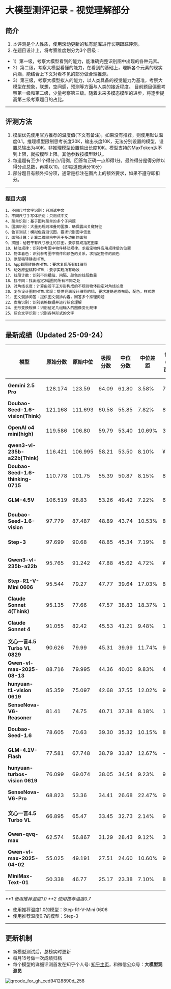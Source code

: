 # 大模型测评记录 - 视觉理解部分

## 简介
1. 本评测是个人性质，使用滚动更新的私有题库进行长期跟踪评测。
2. 在题目设计上，将考察维度划分为3个层级：
- 1）第一级，考察大模型看到的能力，能准确完整识别图中出现的各种元素。
- 2）第二级，考察大模型看懂的能力，在看到的基础上，理解各个元素的现实内涵，能结合上下文对看不见的部分做合理推测。
- 3）第三级，考察大模型拟人的能力，以人类具备的视觉能力为基准，考察大模型在想象，联想，空间感，预测等方面与人类的接近程度。
目前题目偏重考察第一级和第二级，少量考察第三级。随着未来多模态模型的进步，将逐步提高第三级考察题目的占比。

---

## 评测方法
1. 模型优先使用官方推荐的温度值(下文有备注)，如果没有推荐，则使用默认温度0.1。推理模型限制思考长度30K，输出长度10K，无法分别设置的模型，设置总输出为40K。非推理模型设置输出长度10K。模型支持的MaxToken达不到上限，就按模型上限。其他参数按模型默认。
2. 每道题有至少1个得分点/用例，回答每正确一点即得1分。最终得分是得分除以得分点总数，再乘以10。（即每道题满分10分）
3. 部分题目有额外扣分项，通常是标注在图片上的额外要求，如果不遵守即扣分。

---
### 题目大纲
```
1、不同尺寸文字识别：只测试中文
2、不同尺寸手写体识别：只测试中文
4、菜单识别：基于图片菜单的多个子问题
5、国旗识别：大量无规则堆叠的国旗，确保露出关键特征
6、色盲测试：模拟色盲测试图，要求识别图中信息
7、面积计算：计算二维网格中若干多边形的面积
9、拼图：给若干有尺寸标注的拼图，要求拼成指定图案
10、移动规律：识别参考图中物件移动规律，求指定物件应用规律后的位置
12、物体着色：识别参考图中物件和颜色的关系，求指定物件的颜色
13、原型稿转静态HTML
14、App截图转静态HTML：要求复现所有UI细节
15、动效原型稿转HTML：要求实现所有动效
17、线段计数：识别不同粗细、间隔、颜色的线段数量
18、找不同：找出给定2幅图的所有不同之处
19、对角线长度：计算由若干正方形构成的不规则物体指定对角线长度
20、复杂设计图的HTML实现：提供充满设计细节的稿，要求准确还原布局，配色，样式等
21、图文混排问答：提供图文混排内容，回答多个推理问题
22、表格识别：识别表格数据并进行综合理解
24、图形变换规律：识别给定几组输入的图像变化规律
25、综合文字识别：识别各种形式的文字
```
---
## 最新成绩（Updated 25-09-24）
| **模型**                            | **原始分数** | **原始中位** | **极限分数** | **中位分数** | **中位差距** | **价格(元/百万)** | **平均Token** | **成本** | **平均耗时/s** | **发布时间** |
|-----------------------------------|----------|----------|----------|----------|----------|--------------|-------------|--------|------------|----------|
| **Gemini 2.5 Pro**                | 128.174  | 123.59   | 64.09    | 61.80    | 3.58%    | 73           | 7277        | ¥10.09 | 79         | 25-05-06 |
| **Doubao-Seed-1.6-vision(Think)** | 121.168 | 111.693 | 60.58 | 55.85 | 7.82%  | 8 | 6695 | ¥1.02 | 83 | 25-08-15 |
| **OpenAI o4 mini(high)**          | 119.586  | 106.80   | 59.79    | 53.40    | 10.69%   | 32           | 8759        | ¥5.33  | 85         | 25-04-16 |
| **qwen3-vl-235b-a22b(Think)** | 116.421 | 106.995 | 58.21 | 53.50 | 8.10% | ¥20.0 | 5031 | ¥1.91 | 101 | 25-09-24 |
| **Doubao-Seed-1.6-thinking-0715** | 110.778  | 101.75   | 55.39    | 50.87    | 8.15%    | 8            | 6104        | ¥0.93  | 118        | 25-07-14 |
| **GLM-4.5V** | 106.519 | 98.83 | 53.26 | 49.42 | 7.22% | 6 | 2814 | ¥0.32 | 51 | 25-08-11 |
| **Doubao-Seed-1.6-vision**        | 97.779  | 87.487  | 48.89 | 43.74 | 10.53% | 8 | 2263 | ¥0.34 | 29 | 25-08-15 |
| **Step-3**             | 97.699   | 90.68     | 48.85   | 45.34     | 7.19%   | 8             | 6033       | ¥0.92 | 294         | 25-07-31 |
| **Qwen3-vl-235b-a22b**        | 95.765  | 91.242  | 47.88 | 45.62 | 4.72% | ¥8.0  | 1590 | ¥0.24 | 34  | 25-09-24 |
| **Step-R1-V-Mini 0606**        | 95.544   | 79.27    | 47.77    | 39.64    | 17.03%   | 8            | 4224        | ¥0.64  | 53         | 25-06-06 |
| **Claude Sonnet 4(Think)**        | 95.135   | 77.66    | 47.57    | 38.83    | 18.37%   | 108          | 2895        | ¥5.94  | 42         | 25-05-23 |
| **Claude Sonnet 4**               | 91.055   | 82.42    | 45.53    | 41.21    | 9.48%    | 108          | 931         | ¥1.91  | 17         | 25-05-23 |
| **文心一言4.5 Turbo VL 0829** | 90.626 | 79.99 | 45.31 | 39.99 | 11.74% | 9 | 3433 | ¥0.59 | 245 | 25-08-29 |
| **Qwen-vl-max-2025-08-13**       | 88.716 | 79.995 | 44.36 | 40.00 | 9.83% | 4 | 2520 | ¥0.19 | 115 | 25-08-13 |
| **hunyuan-t1-vision 0619**        | 85.359   | 75.097   | 42.68    | 37.55    | 12.02%   | 9            | 6009        | ¥1.03  | 115        | 25-06-19 |
| **SenseNova-V6-Reasoner**         | 81.41    | 74.75    | 40.71    | 37.38    | 8.18%    | 16           | 2316        | ¥0.70  | 90         | 25-04-10 |
| **Doubao-Seed-1.6**               | 78.605   | 70.63    | 39.30    | 35.32    | 10.15%   | 8            | 1006        | ¥0.15  | 23         | 25-06-11 |
| **GLM-4.1V-Flash**                | 77.581   | 67.748   | 38.79    | 33.87    | 12.67%   | -            | 2484        | -      | 22         | 25-07-02 |
| **hunyuan-turbos-vision 0619**    | 76.099   | 69.074   | 38.05    | 34.54    | 9.23%    | 9            | 1188        | ¥0.20  | 31         | 25-06-19 |
| **SenseNova-V6-Pro**              | 68.823   | 53.36    | 34.41    | 26.68    | 22.47%   | 9            | 689         | ¥0.12  | 18         | 25-04-10 |
| **文心一言4.5 Turbo VL**              | 66.895   | 65.47    | 33.45    | 32.73    | 2.14%    | 9            | 592         | ¥0.10  | 17         | 25-04-24 |
| **Qwen-qvq-max**                  | 62.574   | 56.867   | 31.29    | 28.43    | 9.12%    | 32           | 4874        | ¥2.96  | 314        | 25-03-25 |
| **Qwen-vl-max-2025-04-02**        | 55.025   | 49.191   | 27.51    | 24.60    | 10.60%   | 9            | 967         | ¥0.17  | 23         | 25-04-02 |
| **MiniMax-Text-01**               | 50.338   | 46.77    | 25.17    | 23.38    | 7.10%    | 8            | 587         | ¥0.09  | 24         | 25-01-13 |

_**1 使用推荐温度1.0_
_**2 使用推荐温度0.7_
* 使用推荐温度1.0的模型：Step-R1-V-Mini 0606
* 使用推荐温度0.7的模型：Step-3


---

## 更新机制
* 新模型测试后，总榜实时更新
* 每月15号做一次成绩归档
* 每个模型的详细评测首发在知乎个人号: [知乎主页](https://www.zhihu.com/people/toyama)，和微信公众号：**大模型观测员**

![qrcode_for_gh_ced94128890d_258](https://github.com/user-attachments/assets/c624c1db-7821-4f45-98da-5fac0bc34f4d)



